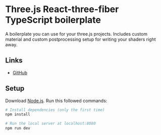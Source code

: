 # Three.js React-three-fiber TypeScript boilerplate

A boilerplate you can use for your three.js projects.
Includes custom material and custom postprocessing setup
for writing your shaders right away.

## Links

- [GitHub](https://github.com/reznikov1/threeTSBoilerplate)

## Setup

Download [Node.js](https://nodejs.org/en/download/).
Run this followed commands:

``` bash
# Install dependencies (only the first time)
npm install

# Run the local server at localhost:8080
npm run dev

```
